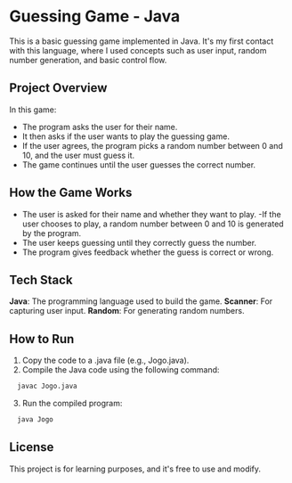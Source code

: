 
# Guessing Game - Java

This is a basic guessing game implemented in Java. It's my first contact with this language, where I used concepts such as user input, random number generation, and basic control flow.

## Project Overview

In this game:

- The program asks the user for their name.
- It then asks if the user wants to play the guessing game.
- If the user agrees, the program picks a random number between 0 and 10, and the     user must guess it.
- The game continues until the user guesses the correct number.
## How the Game Works

- The user is asked for their name and whether they want to play.
-If the user chooses to play, a random number between 0 and 10 is generated by the program.
- The user keeps guessing until they correctly guess the number.
- The program gives feedback whether the guess is correct or wrong.


## Tech Stack

**Java**: The programming language used to build the game.
**Scanner**: For capturing user input.
**Random**: For generating random numbers.
## How to Run

1. Copy the code to a .java file (e.g., Jogo.java).
2. Compile the Java code using the following command:

```bash
  javac Jogo.java
```

3. Run the compiled program:

```bash
  java Jogo
```
## License

This project is for learning purposes, and it's free to use and modify.
